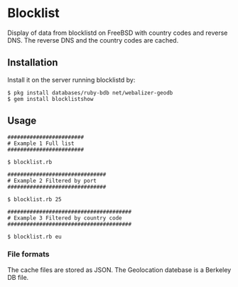 # Blocklist

Display of data from blocklistd on FreeBSD with country codes and reverse DNS.
The reverse DNS and the country codes are cached.

## Installation

Install it on the server running blocklistd by:

    $ pkg install databases/ruby-bdb net/webalizer-geodb
    $ gem install blocklistshow

## Usage

    ########################
    # Example 1 Full list
    ########################

    $ blocklist.rb

    ###############################
    # Example 2 Filtered by port
    ###############################

    $ blocklist.rb 25

    #######################################
    # Example 3 Filtered by country code
    #######################################

    $ blocklist.rb eu

### File formats

The cache files are stored as JSON.
The Geolocation datebase is a Berkeley DB file.

